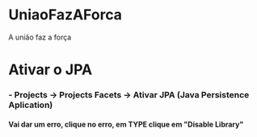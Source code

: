 # UniaoFazAForca
A união faz a força

# Ativar o JPA

### - Projects -> Projects Facets -> Ativar JPA (Java Persistence Aplication)
#### Vai dar um erro, clique no erro, em TYPE clique em "Disable Library"
